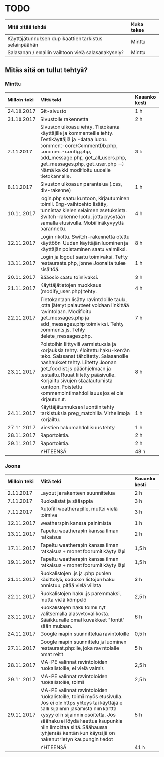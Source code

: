 # TODO

| Mitä pitää tehdä | Kuka tekee |
|:--|:--|
| Käyttäjätunnuksen duplikaattien tarkistus selainpäähän | Minttu |
| Salasanan / emailin vaihtoon vielä salasanakysely? | Minttu |


## Mitäs sitä on tullut tehtyä?

### Minttu

| Milloin teki | Mitä teki | Kauanko kesti |
|:--|:--|:--|
| 24.10.2017 | Git-sivusto | 1 h |
| 31.10.2017 | Sivustolle rakennetta | 2 h |
| 7.11.2017 | Sivuston ulkoasu tehty. Tietokanta käyttäjille ja kommenteille tehty. Testikäyttäjiä ja -dataa luotu. comment-core/CommentDb.php, comment-config.php, add_message.php, get_all_users.php, get_messages.php, get_user.php --> Nämä kaikki modifioitu uudelle tietokannalle. | 3 h |
| 8.11.2017 | Sivuston ulkoasun parantelua (.css, div-rakenne) | 1 h |
| 10.11.2017 | login.php saatu kuntoon, kirjautuminen toimii. Eng-vaihtoehto lisätty, tunnistaa kielen selaimen asetuksista. Switch-rakenne luotu, jotta pysytään samalla etusivulla. Mobiilinäkyvyyttä paranneltu. | 4 h |
| 12.11.2017 | Login rikottu. Switch-rakennetta otettu käyttöön. Uuden käyttäjän luominen ja käyttäjän poistaminen saatu valmiiksi. | 8 h |
| 13.11.2017 | Login ja logout saatu toimivaksi. Tehty restaurants.php, jonne Joonalta tulee sisältöä. | 1 h |
| 20.11.2017 | Sääosio saatu toimivaksi. | 3 h |
| 21.11.2017 | Käyttäjätietojen muokkaus  (modify_user.php) tehty. | 4 h |
| 22.11.2017 | Tietokantaan lisätty ravintoloille taulu, jotta jätetyt palautteet voidaan linkittää ravintolaan. Modifioitu get_messages.php ja add_messages.php toimiviksi. Tehty comments.js. Tehty delete_messages.php. | 7 h |
| 23.11.2017 | Poistoihin liittyviä varmistuksia ja korjauksia tehty. Aloitettu haku-kentän teko. Salasanat tähditetty. Salasanoille hashaukset tehty. Liitetty Joonan get_foodlist.js pääohjelmaan ja testailtu. Ruuat liitetty pääsivulle. Korjailtu sivujen skaalautumista kuntoon. Poistettu kommentointimahdollisuus jos ei ole kirjautunut. | 8 h |
| 24.11.2017 | Käyttäjätunnuksen luontiin tehty tarkistuksia preg_matchilla. Virheilmoja korjailtu. | 1 h |
| 27.11.2017 | Viestien hakumahdollisuus tehty. | 1 h |
| 28.11.2017 | Raportointia. | 2 h |
| 29.11.2017 | Raportointia. | 2 h |
|  | YHTEENSÄ | 48 h |

### Joona

| Milloin teki | Mitä teki | Kauanko kesti |
|:--|:--|:--|
| 2.11.2017 | Layout ja rakenteen suunnittelua | 2 h |
| 7.11.2017 | Ruokalistat ja sääappia | 3 h |
| 7.11.2017 | Autofill weatherapille, muttei vielä toimiva | 3 h |
| 12.11.2017 | weatherapin kanssa painimista | 1 h |
| 13.11.2017 | Tapeltu weatherapin kanssa ilman ratkaisua | 2 h |
| 17.11.2017 | Tapeltu weatherapin kanssa ilman ratkaisua + monet foorumit käyty läpi | 1,5 h |
| 19.11.2017 | Tapeltu weatherapin kanssa ilman ratkaisua + monet foorumit käyty läpi | 1,5 h |
| 21.11.2017 | Ruokalistojen .js ja .php puolen käsittelyä, sodexon listojen haku onnistuu, pitää vielä viilata | 3 h |
| 22.11.2017 | Ruokalistojen haku .js paremmaksi, mutta vielä kömpelö | 2,5 h |
| 23.11.2017 | Ruokalistojen haku toimii nyt valitsemalla alasvetovalikosta. Sääikkunalle omat kuvakkeet "fontit" sään mukaan. | 6 h |
| 24.11.2017 | Google mapin suunnittelua ravintoloille | 0,5 h |
| 27.11.2017 | Google mapin suunnittelu ja luominen restaurant.php:lle, joka ravintolalle omat reitit | 5 h |
| 28.11.2017 | MA-PE valinnat ravintoloiden ruokalistoille, ei vielä valmis | 2,5 h |
| 29.11.2017 | MA-PE valinnat ravintoloiden ruokalistoille, toimii | 2,5 h |
| 29.11.2017 | MA-PE valinnat ravintoloiden ruokalistoille, toimii myös etusivulla. Jos ei ole https yhteys tai käyttäjä ei salli sijainnin jakamista niin kartta kysyy olin sijainnin osoitetta. Jos säähaku ei löydä haettua kaupunkia niin ilmoittaa siitä. Säähaussa tyhjentää kentän kun käyttäjä on hakenut tietyn kaupungin tiedot| 5 h |
|  | YHTEENSÄ | 41 h |
